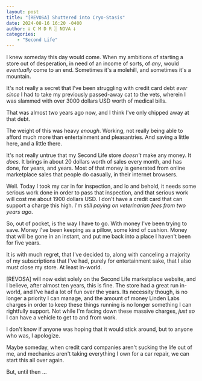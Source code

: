```yaml
---
layout: post
title: "[REVOSA] Shuttered into Cryo-Stasis"
date: 2024-08-16 16:20 -0400
author: 𐕣 C M D R ░ NOVA 𐕣
categories:
    - "Second Life"
---
```


I knew someday this day would come. When my ambitions of starting a store out of desperation, in need of an income of sorts, of *any*, would *eventually* come to an end. Sometimes it's a molehill, and sometimes it's a mountain.

It's not really a secret that I've been struggling with credit card debt *ever since* I had to take my previously passed-away cat to the vets, wherein I was slammed with over 3000 dollars USD worth of medical bills.

That was almost two years ago now, and I think I've only chipped away at that debt.

The weight of this was heavy *enough*. Working, not really being able to afford much more than entertainment and pleasantries. And saving a little here, and a little there.

It's not really untrue that my Second Life store *doesn't* make any money. It *does*. It brings in about 20 dollars worth of sales every month, and has done, for years, and years. Most of that money is generated from online marketplace sales that people do casually, in their internet browsers.

Well. Today I took my car in for inspection, and lo and behold, it needs some serious work done in order to pass that inspection, and that serious work will cost me about 1900 dollars USD. I don't have a credit card that can support a charge this high. I'm *still paying on veterinarian fees from two years ago*.

So, out of pocket, is the way I have to go. With money I've been trying to save. Money I've been keeping as a pillow, some kind of cushion. Money that will be gone in an instant, and put me back into a place I haven't been for five years.

It is with much regret, that I've decided to, along with canceling a majority of my subscriptions that I've had, purely for entertainment sake, that I also must close my store. At least in-world.

[REVOSA] will now exist solely on the Second Life marketplace website, and I believe, after almost ten years, this is fine. The store had a great run in-world, and I've had a lot of fun over the years. Its necessity though, is no longer a priority I can manage, and the amount of money Linden Labs charges in order to keep these things running is no longer something I can rightfully support. Not while I'm facing down these massive charges, *just so* I can have a vehicle to get to and from work.

I don't know if anyone was hoping that it would stick around, but to anyone who was, I apologize.

Maybe someday, when credit card companies aren't sucking the life out of me, and mechanics aren't taking everything I own for a car repair, we can start this all over again.

But, until then ...


